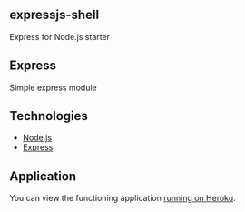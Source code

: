 ## expressjs-shell
Express for Node.js starter

## Express
Simple express module

## Technologies
* [Node.js](https://nodejs.org/en/)
* [Express](https://expressjs.com/)

## Application
You can view the functioning application [running on Heroku](https://hulbert-expressjs-shell.herokuapp.com/).